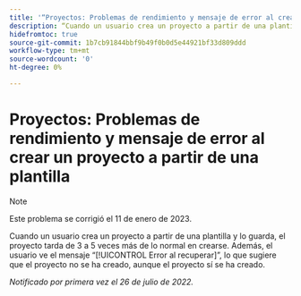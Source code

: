 ```yaml
---
title: '“Proyectos: Problemas de rendimiento y mensaje de error al crear un proyecto a partir de una plantilla”.'
description: “Cuando un usuario crea un proyecto a partir de una plantilla y lo guarda, el proyecto tarda de 3 a 5 veces más de lo normal en crearse. Además, el usuario ve el mensaje Error al recuperar, que sugiere que el proyecto no se ha creado, aunque el proyecto sí se ha creado”.
hidefromtoc: true
source-git-commit: 1b7cb91844bbf9b49f0b0d5e44921bf33d809ddd
workflow-type: tm+mt
source-wordcount: '0'
ht-degree: 0%

---
```



# Proyectos: Problemas de rendimiento y mensaje de error al crear un proyecto a partir de una plantilla

>[!NOTE]
>
>Este problema se corrigió el 11 de enero de 2023.

Cuando un usuario crea un proyecto a partir de una plantilla y lo guarda, el proyecto tarda de 3 a 5 veces más de lo normal en crearse. Además, el usuario ve el mensaje “[!UICONTROL Error al recuperar]”, lo que sugiere que el proyecto no se ha creado, aunque el proyecto sí se ha creado.

_Notificado por primera vez el 26 de julio de 2022._

